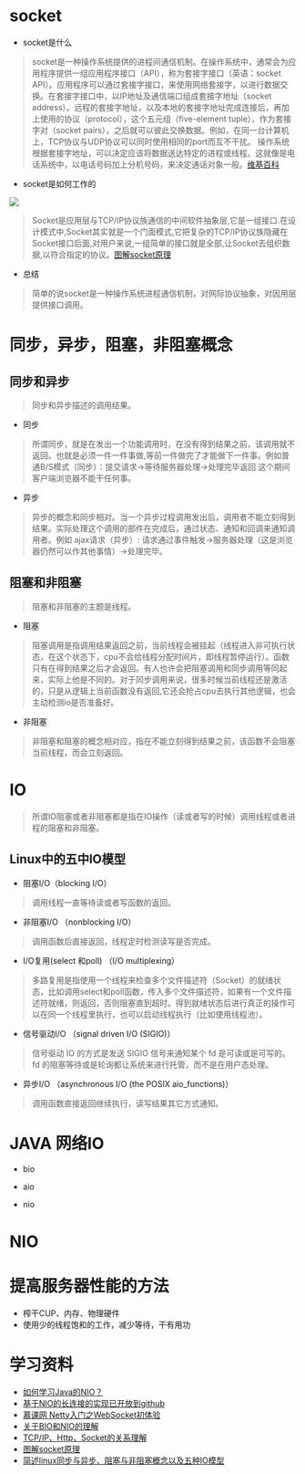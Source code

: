 # socket
* socket是什么
> socket是一种操作系统提供的进程间通信机制。在操作系统中，通常会为应用程序提供一组应用程序接口（API），称为套接字接口（英语：socket API）。应用程序可以通过套接字接口，来使用网络套接字，以进行数据交换。在套接字接口中，以IP地址及通信端口组成套接字地址（socket address）。远程的套接字地址，以及本地的套接字地址完成连接后，再加上使用的协议（protocol），这个五元组（five-element tuple），作为套接字对（socket pairs），之后就可以彼此交换数据。例如，在同一台计算机上，TCP协议与UDP协议可以同时使用相同的port而互不干扰。 操作系统根据套接字地址，可以决定应该将数据送达特定的进程或线程。这就像是电话系统中，以电话号码加上分机号码，来决定通话对象一般。[维基百科](https://zh.wikipedia.org/wiki/%E7%B6%B2%E8%B7%AF%E6%8F%92%E5%BA%A7)

* socket是如何工作的

![](https://github.com/moxingwang/collection/blob/master/resources/image/socket_abstract.jpg?raw=true)

> Socket是应用层与TCP/IP协议族通信的中间软件抽象层,它是一组接口.在设计模式中,Socket其实就是一个门面模式,它把复杂的TCP/IP协议族隐藏在Socket接口后面,对用户来说,一组简单的接口就是全部,让Socket去组织数据,以符合指定的协议。[图解socket原理](https://blog.csdn.net/ce123_zhouwei/article/details/8918959)

* 总结
> 简单的说socket是一种操作系统进程通信机制，对网际协议抽象，对因用层提供接口调用。

# 同步，异步，阻塞，非阻塞概念
## 同步和异步
> 同步和异步描述的调用结果。

* 同步
> 所谓同步，就是在发出一个功能调用时，在没有得到结果之前，该调用就不返回。也就是必须一件一件事做,等前一件做完了才能做下一件事。例如普通B/S模式（同步）：提交请求->等待服务器处理->处理完毕返回 这个期间客户端浏览器不能干任何事。

* 异步
> 异步的概念和同步相对。当一个异步过程调用发出后，调用者不能立刻得到结果。实际处理这个调用的部件在完成后，通过状态、通知和回调来通知调用者。例如 ajax请求（异步）: 请求通过事件触发->服务器处理（这是浏览器仍然可以作其他事情）->处理完毕。
 
## 阻塞和非阻塞
> 阻塞和非阻塞的主题是线程。

* 阻塞
> 阻塞调用是指调用结果返回之前，当前线程会被挂起（线程进入非可执行状态，在这个状态下，cpu不会给线程分配时间片，即线程暂停运行）。函数只有在得到结果之后才会返回。有人也许会把阻塞调用和同步调用等同起来，实际上他是不同的。对于同步调用来说，很多时候当前线程还是激活的，只是从逻辑上当前函数没有返回,它还会抢占cpu去执行其他逻辑，也会主动检测io是否准备好。

* 非阻塞
> 非阻塞和阻塞的概念相对应，指在不能立刻得到结果之前，该函数不会阻塞当前线程，而会立刻返回。


# IO
> 所谓IO阻塞或者非阻塞都是指在IO操作（读或者写的时候）调用线程或者进程的阻塞和非阻塞。
## Linux中的五中IO模型
* 阻塞I/O（blocking I/O）
> 调用线程一直等待读或者写函数的返回。
* 非阻塞I/O （nonblocking I/O）
> 调用函数后直接返回，线程定时检测读写是否完成。
* I/O复用(select 和poll) （I/O multiplexing）
> 多路复用是指使用一个线程来检查多个文件描述符（Socket）的就绪状态，比如调用select和poll函数，传入多个文件描述符，如果有一个文件描述符就绪，则返回，否则阻塞直到超时。得到就绪状态后进行真正的操作可以在同一个线程里执行，也可以启动线程执行（比如使用线程池）。
* 信号驱动I/O （signal driven I/O (SIGIO)）
> 信号驱动 IO 的方式是发送 SIGIO 信号来通知某个 fd 是可读或是可写的。 fd 的阻塞等待或是轮询都让系统来进行托管，而不是在用户态处理。
* 异步I/O （asynchronous I/O (the POSIX aio_functions)）
> 调用函数直接返回继续执行，读写结果其它方式通知。

# JAVA 网络IO
* bio
> 
* aio
> 
* nio
>

# NIO

# 提高服务器性能的方法
* 榨干CUP、内存、物理硬件
* 使用少的线程饱和的工作，减少等待，干有用功


# 学习资料
* [如何学习Java的NIO？](https://www.zhihu.com/question/29005375)
* [基于NIO的长连接的实现已开放到github](https://blog.csdn.net/yangbutao/article/details/18505831)
* [慕课网 Netty入门之WebSocket初体验](https://www.imooc.com/search/?words=netty)
* [关于BIO和NIO的理解](https://www.cnblogs.com/zedosu/p/6666984.html)
* [TCP/IP、Http、Socket的关系理解](https://blog.csdn.net/qq_35181209/article/details/75212533)
* [图解socket原理](https://blog.csdn.net/ce123_zhouwei/article/details/8918959)
* [简述linux同步与异步、阻塞与非阻塞概念以及五种IO模型](https://www.cnblogs.com/chaser24/p/6112071.html)